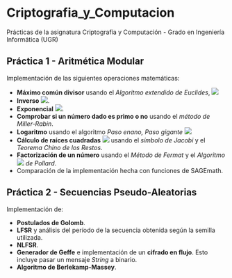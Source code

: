 # Criptografia_y_Computacion
Prácticas de la asignatura Criptografía y Computación - Grado en Ingeniería Informática (UGR)

## Práctica 1 - Aritmética Modular
Implementación de las siguientes operaciones matemáticas:

* __Máximo común divisor__ usando el _Algoritmo extendido de Euclides_, ![](http://mathurl.com/yaed24um.png)
* __Inverso__ ![](http://mathurl.com/y8k3w6m4.png).
* __Exponencial__ ![](http://mathurl.com/ybxakt2n.png).
* __Comprobar si un número dado es primo o no__ usando el _método de Miller-Rabin_.
* __Logaritmo__ usando el algoritmo _Paso enano, Paso gigante_ ![](http://mathurl.com/y736o8pm.png)
* __Cálculo de raíces cuadradas__ ![](http://mathurl.com/ybs8rnka.png) usando el _símbolo de Jacobi_ y el _Teorema Chino de los Restos_.
* __Factorización de un número__ usando el _Método de Fermat_ y el _Algoritmo ![](http://mathurl.com/yd2uj4t.png) de Pollard_.
* Comparación de la implementación hecha con funciones de SAGEmath.

## Práctica 2 - Secuencias Pseudo-Aleatorias
Implementación de:

* __Postulados de Golomb__.
* __LFSR__ y análisis del período de la secuencia obtenida según la semilla utilizada.
* __NLFSR__.
* __Generador de Geffe__ e implementación de un __cifrado en flujo__. Esto incluye pasar un mensaje _String_ a binario.
* __Algoritmo de Berlekamp-Massey__.

